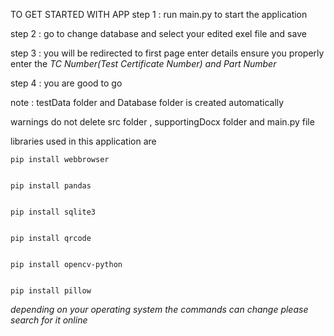 TO GET STARTED WITH APP
step 1 : run main.py to start the application

step 2 : go to change database and select your edited exel file and save

step 3 : you will be redirected to first page enter details ensure you properly enter the *TC Number(Test Certificate Number) and Part Number*

step 4 : you are good to go 

note   : testData folder and Database folder is created automatically 

warnings do not delete src folder , supportingDocx folder and main.py file

libraries used in this application are 

    pip install webbrowser
    

    pip install pandas
    

    pip install sqlite3
    

    pip install qrcode
    

    pip install opencv-python
    

    pip install pillow

*depending on your operating system the commands can change please search for it online*

